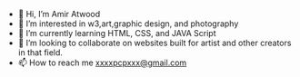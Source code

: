 - 👋 Hi, I’m Amir Atwood
- 👀 I’m interested in w3,art,graphic design, and photography
- 🌱 I’m currently learning HTML, CSS, and JAVA Script
- 💞️ I’m looking to collaborate on websites built for artist and other creators in that field.
- 📫 How to reach me xxxxpcpxxx@gmail.com

<!---
Aatwood00/Aatwood00 is a ✨ special ✨ repository because its `README.md` (this file) appears on your GitHub profile.
You can click the Preview link to take a look at your changes.
--->
